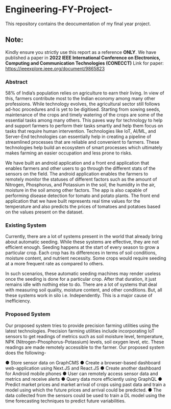 # Engineering-FY-Project-
This repository contains the deocumentation of my final year project.

## Note:
Kindly ensure you strictly use this report as a reference <b>ONLY</b>. We have published a paper in <b>2022 IEEE International Conference on Electronics, Computing and Communication Technologies (CONECCT)</b>
Link for paper: https://ieeexplore.ieee.org/document/9865823

### Abstract
58% of India’s population relies on agriculture to earn their living. In view of this, farmers contribute most to the Indian economy among many other professions. While technology evolves, the agricultural sector still follows ad-hoc procedures and is yet to be digitised. Starting from sowing seeds, maintenance of the crops and timely watering of the crops are some of the essential tasks among many others. This paves way for technology to help and support farmers to perform their tasks smartly and help them focus on tasks that require human intervention. Technologies like IoT, AI/ML, and Server-End technologies can essentially help in creating a pipeline of streamlined processes that are reliable and convenient to farmers. These technologies help build an ecosystem of smart processes which ultimately makes farming an easier occupation and less prone to risks.

We have built an android application and a front end application that enables farmers and other users to go through the different stats of the sensors on the field. The android application enables the farmers to remotely monitor the statuses of different factors such as the amount of Nitrogen, Phosphorus, and Potassium in the soil, the humidity in the air, moisture in the soil among other factors. The app is also capable of performing disease detection for tomato and potato plants. The front end application that we have built represents real time values for the temperature and also predicts the prices of tomatoes and potatoes based on the values present on the dataset.

### Existing System
Currently, there are a lot of systems present in the world that already bring about automatic seeding. While these systems are effective, they are not efficient enough. Seeding happens at the start of every season to grow a particular crop. Each crop has its differences in terms of soil conditions, moisture content, and nutrient necessity. Some crops would require seeding at a more frequent rate as compared to others.

In such scenarios, these automatic seeding machines may render useless once the seeding is done for a particular crop. After that duration, it just remains idle with nothing else to do. There are a lot of systems that deal with measuring soil quality, moisture content, and other conditions. But, all these systems work in silo i.e. Independently. This is a major cause of inefficiency.

### Proposed System
Our proposed system tries to provide precision farming utilities using the latest technologies. Precision farming utilities include incorporating IoT sensors to get readings of metrics such as soil moisture level, temperature, NPK (Nitrogen-Phosphorus-Potassium) levels, soil oxygen level, etc. These readings are made remotely accessible to the farmer. Our proposed system does the following-

● Store sensor data on GraphCMS
● Create a browser-based dashboard web-application using Next.JS and React.JS
● Create another dashboard for Android mobile phones
● User can remotely access sensor data and metrics and receive alerts
● Query data more efficiently using GraphQL
● Predict market prices and market arrival of crops using past data and train a model using which the
future prices and arrival could be predicted.
● The data collected from the sensors could be used to train a DL model using the time forecasting
techniques to predict future variabilities.
